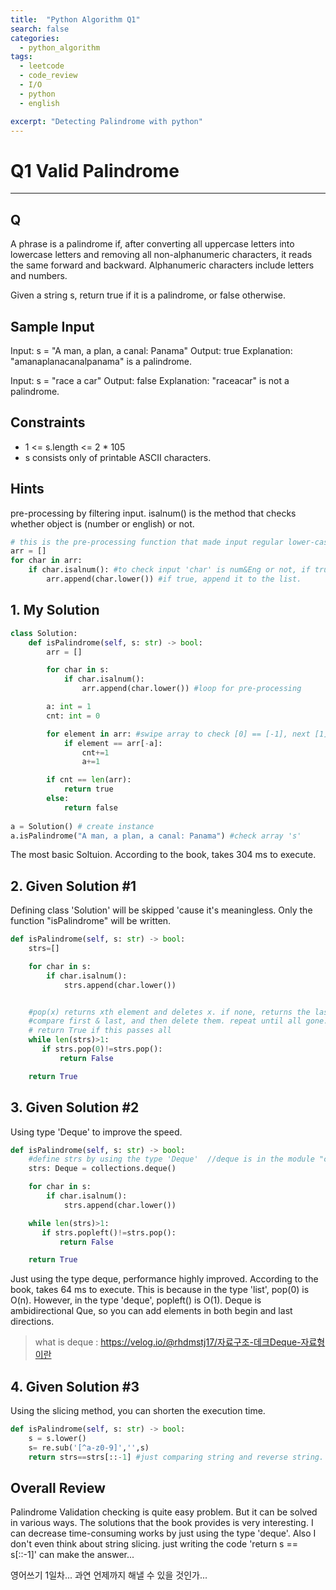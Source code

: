 ```yaml
---
title:  "Python Algorithm Q1"
search: false
categories: 
  - python_algorithm
tags:
  - leetcode
  - code_review
  - I/O
  - python
  - english

excerpt: "Detecting Palindrome with python"
---
```


# Q1 Valid Palindrome
___

## Q
A phrase is a palindrome if, after converting all uppercase letters into lowercase letters and removing all non-alphanumeric characters, it reads the same forward and backward. Alphanumeric characters include letters and numbers.

Given a string s, return true if it is a palindrome, or false otherwise.

## Sample Input
Input: s = "A man, a plan, a canal: Panama"
Output: true
Explanation: "amanaplanacanalpanama" is a palindrome.

Input: s = "race a car"
Output: false
Explanation: "raceacar" is not a palindrome.

## Constraints
- 1 <= s.length <= 2 * 105
- s consists only of printable ASCII characters.

## Hints
pre-processing by filtering input.
isalnum() is the method that checks whether object is (number or english) or not.

```py
# this is the pre-processing function that made input regular lower-case english(or number).
arr = []
for char in arr:
    if char.isalnum(): #to check input 'char' is num&Eng or not, if true, return true. Vice versa.
        arr.append(char.lower()) #if true, append it to the list.
```

## 1. My Solution

```py
class Solution:
    def isPalindrome(self, s: str) -> bool:
        arr = []

        for char in s:
            if char.isalnum():
                arr.append(char.lower()) #loop for pre-processing

        a: int = 1
        cnt: int = 0

        for element in arr: #swipe array to check [0] == [-1], next [1]==[-2], ···
            if element == arr[-a]:
                cnt+=1
                a+=1

        if cnt == len(arr):
            return true
        else:
            return false
        
a = Solution() # create instance
a.isPalindrome("A man, a plan, a canal: Panama") #check array 's'
```
The most basic Soltuion. According to the book, takes 304 ms to execute.

## 2. Given Solution #1
Defining class 'Solution' will be skipped 'cause it's meaningless. Only the function "isPalindrome" will be written.

```py
def isPalindrome(self, s: str) -> bool:
    strs=[]

    for char in s:
        if char.isalnum():
            strs.append(char.lower())


    #pop(x) returns xth element and deletes x. if none, returns the last element and deletes.
    #compare first & last, and then delete them. repeat until all gone.
    # return True if this passes all
    while len(strs)>1:
       if strs.pop(0)!=strs.pop(): 
           return False

    return True
```

## 3. Given Solution #2
Using type 'Deque' to improve the speed.

```py
def isPalindrome(self, s: str) -> bool:
    #define strs by using the type 'Deque'  //deque is in the module "collections" (that's why we wrote 'collections.deque')
    strs: Deque = collections.deque()

    for char in s:
        if char.isalnum():
            strs.append(char.lower())

    while len(strs)>1:
       if strs.popleft()!=strs.pop(): 
           return False

    return True
```
Just using the type deque, performance highly improved. According to the book, takes 64 ms to execute. 
This is because in the type 'list', pop(0) is O(n). However, in the type 'deque', popleft() is O(1).
Deque is ambidirectional Que, so you can add elements in both begin and last directions.

> what is deque : https://velog.io/@rhdmstj17/자료구조-데크Deque-자료형이란


## 4. Given Solution #3
Using the slicing method, you can shorten the execution time.

```py
def isPalindrome(self, s: str) -> bool:
    s = s.lower()
    s= re.sub('[^a-z0-9]','',s)
    return strs==strs[::-1] #just comparing string and reverse string.
```

## Overall Review
Palindrome Validation checking is quite easy problem. But it can be solved in various ways. The solutions that the book provides is very interesting. I can decrease time-consuming works by just using the type 'deque'. Also I don't even think about string slicing. just writing the code 'return s == s[::-1]' can make the answer...

영어쓰기 1일차... 과연 언제까지 해낼 수 있을 것인가...